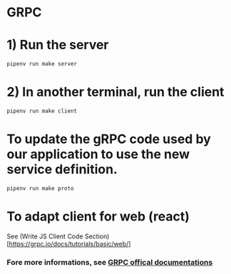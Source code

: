 # GRPC

# 1) Run the server
`pipenv run make server`

# 2) In another terminal, run the client
`pipenv run make client`

# To update the gRPC code used by our application to use the new service definition.
`pipenv run make proto`

# To adapt client for web (react)
See (Write JS Client Code Section)[https://grpc.io/docs/tutorials/basic/web/]

### Fore more informations, see [GRPC offical documentations](https://grpc.io/)
